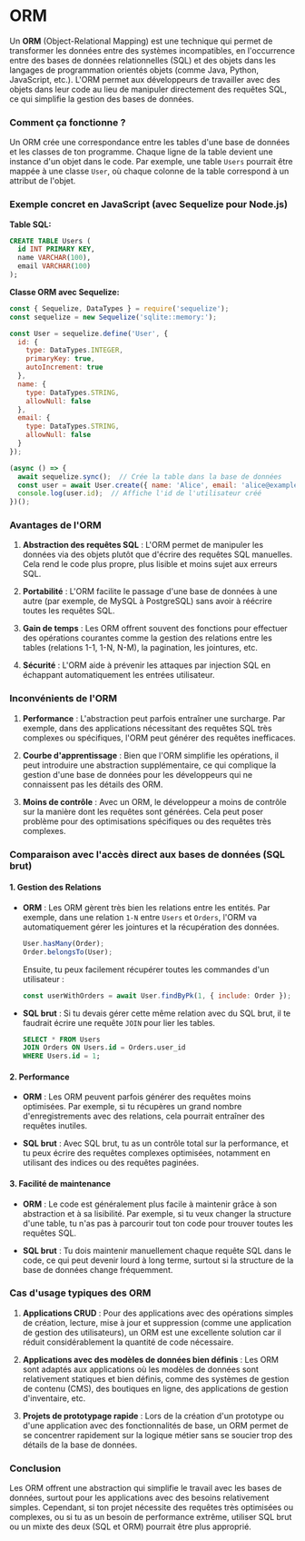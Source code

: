 # ORM

Un **ORM** (Object-Relational Mapping) est une technique qui permet de transformer les données entre des systèmes incompatibles, en l'occurrence entre des bases de données relationnelles (SQL) et des objets dans les langages de programmation orientés objets (comme Java, Python, JavaScript, etc.). L'ORM permet aux développeurs de travailler avec des objets dans leur code au lieu de manipuler directement des requêtes SQL, ce qui simplifie la gestion des bases de données.

### Comment ça fonctionne ?

Un ORM crée une correspondance entre les tables d'une base de données et les classes de ton programme. Chaque ligne de la table devient une instance d'un objet dans le code. Par exemple, une table `Users` pourrait être mappée à une classe `User`, où chaque colonne de la table correspond à un attribut de l'objet.

### Exemple concret en JavaScript (avec Sequelize pour Node.js)

**Table SQL:**

```sql
CREATE TABLE Users (
  id INT PRIMARY KEY,
  name VARCHAR(100),
  email VARCHAR(100)
);
```

**Classe ORM avec Sequelize:**

```javascript
const { Sequelize, DataTypes } = require('sequelize');
const sequelize = new Sequelize('sqlite::memory:');

const User = sequelize.define('User', {
  id: {
    type: DataTypes.INTEGER,
    primaryKey: true,
    autoIncrement: true
  },
  name: {
    type: DataTypes.STRING,
    allowNull: false
  },
  email: {
    type: DataTypes.STRING,
    allowNull: false
  }
});

(async () => {
  await sequelize.sync();  // Crée la table dans la base de données
  const user = await User.create({ name: 'Alice', email: 'alice@example.com' });
  console.log(user.id);  // Affiche l'id de l'utilisateur créé
})();
```

### Avantages de l'ORM

1. **Abstraction des requêtes SQL** : L'ORM permet de manipuler les données via des objets plutôt que d'écrire des requêtes SQL manuelles. Cela rend le code plus propre, plus lisible et moins sujet aux erreurs SQL.

2. **Portabilité** : L'ORM facilite le passage d'une base de données à une autre (par exemple, de MySQL à PostgreSQL) sans avoir à réécrire toutes les requêtes SQL.

3. **Gain de temps** : Les ORM offrent souvent des fonctions pour effectuer des opérations courantes comme la gestion des relations entre les tables (relations 1-1, 1-N, N-M), la pagination, les jointures, etc.

4. **Sécurité** : L'ORM aide à prévenir les attaques par injection SQL en échappant automatiquement les entrées utilisateur.

### Inconvénients de l'ORM

1. **Performance** : L'abstraction peut parfois entraîner une surcharge. Par exemple, dans des applications nécessitant des requêtes SQL très complexes ou spécifiques, l'ORM peut générer des requêtes inefficaces.

2. **Courbe d'apprentissage** : Bien que l'ORM simplifie les opérations, il peut introduire une abstraction supplémentaire, ce qui complique la gestion d'une base de données pour les développeurs qui ne connaissent pas les détails des ORM.

3. **Moins de contrôle** : Avec un ORM, le développeur a moins de contrôle sur la manière dont les requêtes sont générées. Cela peut poser problème pour des optimisations spécifiques ou des requêtes très complexes.

### Comparaison avec l'accès direct aux bases de données (SQL brut)

#### 1. **Gestion des Relations**

* **ORM** : Les ORM gèrent très bien les relations entre les entités. Par exemple, dans une relation `1-N` entre `Users` et `Orders`, l'ORM va automatiquement gérer les jointures et la récupération des données.

  ```javascript
  User.hasMany(Order);
  Order.belongsTo(User);
  ```

  Ensuite, tu peux facilement récupérer toutes les commandes d'un utilisateur :

  ```javascript
  const userWithOrders = await User.findByPk(1, { include: Order });
  ```

* **SQL brut** : Si tu devais gérer cette même relation avec du SQL brut, il te faudrait écrire une requête `JOIN` pour lier les tables.

  ```sql
  SELECT * FROM Users
  JOIN Orders ON Users.id = Orders.user_id
  WHERE Users.id = 1;
  ```

#### 2. **Performance**

* **ORM** : Les ORM peuvent parfois générer des requêtes moins optimisées. Par exemple, si tu récupères un grand nombre d'enregistrements avec des relations, cela pourrait entraîner des requêtes inutiles.

* **SQL brut** : Avec SQL brut, tu as un contrôle total sur la performance, et tu peux écrire des requêtes complexes optimisées, notamment en utilisant des indices ou des requêtes paginées.

#### 3. **Facilité de maintenance**

* **ORM** : Le code est généralement plus facile à maintenir grâce à son abstraction et à sa lisibilité. Par exemple, si tu veux changer la structure d'une table, tu n'as pas à parcourir tout ton code pour trouver toutes les requêtes SQL.

* **SQL brut** : Tu dois maintenir manuellement chaque requête SQL dans le code, ce qui peut devenir lourd à long terme, surtout si la structure de la base de données change fréquemment.

### Cas d'usage typiques des ORM

1. **Applications CRUD** : Pour des applications avec des opérations simples de création, lecture, mise à jour et suppression (comme une application de gestion des utilisateurs), un ORM est une excellente solution car il réduit considérablement la quantité de code nécessaire.

2. **Applications avec des modèles de données bien définis** : Les ORM sont adaptés aux applications où les modèles de données sont relativement statiques et bien définis, comme des systèmes de gestion de contenu (CMS), des boutiques en ligne, des applications de gestion d'inventaire, etc.

3. **Projets de prototypage rapide** : Lors de la création d'un prototype ou d'une application avec des fonctionnalités de base, un ORM permet de se concentrer rapidement sur la logique métier sans se soucier trop des détails de la base de données.

### Conclusion

Les ORM offrent une abstraction qui simplifie le travail avec les bases de données, surtout pour les applications avec des besoins relativement simples. Cependant, si ton projet nécessite des requêtes très optimisées ou complexes, ou si tu as un besoin de performance extrême, utiliser SQL brut ou un mixte des deux (SQL et ORM) pourrait être plus approprié.

